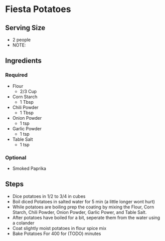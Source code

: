 
# Fiesta Potatoes

## Serving Size
- 2 people 
- NOTE: 

## Ingredients

### Required
- Flour
    - 2/3 Cup
- Corn Starch
    - 1 Tbsp
- Chili Powder
    - 1 Tbsp
- Onion Powder
    - 1 tsp
- Garlic Powder
    - 1 tsp
- Table Salt
    - 1 tsp

### Optional
- Smoked Paprika


## Steps

- Dice potatoes in 1/2 to 3/4 in cubes
- Boil diced Potatoes in salted water for 5 min (a little longer wont hurt)
- While potatoes are boiling prep the coating by mixing the Flour, Corn Starch, Chili Powder, Onion Powder, Garlic Power, and Table Salt.
- After potatoes have boiled for a bit, seperate them from the water using a colander
- Coat slightly moist potatoes in flour spice mix
- Bake Potatoes For 400 for (TODO) minutes
